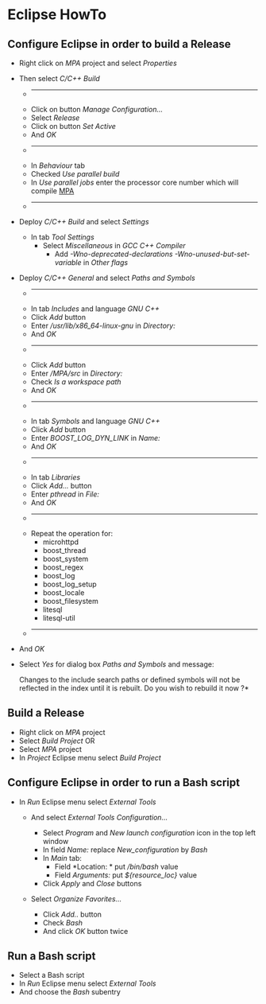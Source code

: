 # Eclipse HowTo

## Configure Eclipse in order to build a Release

 * Right click on *MPA* project and select *Properties*

 * Then select *C/C++ Build*
	* -----------
	* Click on button *Manage Configuration...*
	* Select *Release*
	* Click on button *Set Active*
	* And *OK*
	* -----------
	* In *Behaviour* tab
	* Checked *Use parallel build*
	* In *Use parallel jobs* enter the processor core number which will compile [MPA](https://github.com/cyosp/MPA)
	* -----------

 * Deploy *C/C++ Build* and select *Settings*

	* In tab *Tool Settings*
		* Select *Miscellaneous* in *GCC C++ Compiler*
			* Add *-Wno-deprecated-declarations -Wno-unused-but-set-variable* in *Other flags*

 * Deploy *C/C++ General* and select *Paths and Symbols*

	* -----------
	* In tab *Includes* and language *GNU C++*
	* Click *Add* button
	* Enter */usr/lib/x86_64-linux-gnu* in *Directory:*
	* And *OK*
	* -----------
	* Click *Add* button
	* Enter */MPA/src* in *Directory:*
	* Check *Is a workspace path*
	* And *OK*
	* -----------
	* In tab *Symbols* and language *GNU C++*
	* Click *Add* button
	* Enter *BOOST_LOG_DYN_LINK* in *Name:*
	* And *OK*
	* -----------
	* In tab *Libraries*
	* Click *Add...* button
	* Enter *pthread* in *File:*
	* And *OK*
	* -----------
	* Repeat the operation for:
		* microhttpd
		* boost_thread
		* boost_system
		* boost_regex
		* boost_log
		* boost_log_setup
		* boost_locale
		* boost_filesystem
		* litesql
		* litesql-util
	* -----------

 * And *OK*

 * Select *Yes* for dialog box *Paths and Symbols* and message:

	Changes to the include search paths or defined symbols will not be reflected in the index until it is rebuilt. Do you wish to rebuild it now ?*

## Build a Release

 * Right click on *MPA* project
 * Select *Build Project*
	OR
 * Select *MPA* project
 * In *Project* Eclipse menu select *Build Project*

## Configure Eclipse in order to run a Bash script

 * In *Run* Eclipse menu select *External Tools*
	* And select *External Tools Configuration...*
		* Select *Program* and *New launch configuration* icon in the top left window
		* In field *Name:* replace *New_configuration* by *Bash*
		* In *Main* tab:
			* Field *Location: * put */bin/bash* value
			* Field *Arguments:* put *${resource_loc}* value
		* Click *Apply* and *Close* buttons

	* Select *Organize Favorites...*
		* Click *Add..* button
		* Check *Bash*
		* And click *OK* button twice

## Run a Bash script

 * Select a Bash script
 * In *Run* Eclipse menu select *External Tools*
 * And choose the *Bash* subentry
